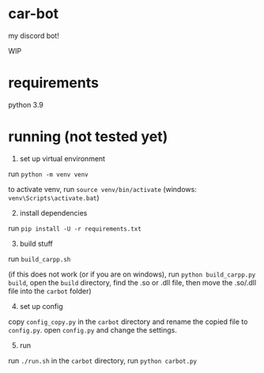
# car-bot

my discord bot!

WIP

# requirements

python 3.9

# running (not tested yet)

1. set up virtual environment

run `python -m venv venv`

to activate venv, run `source venv/bin/activate` (windows: `venv\Scripts\activate.bat`)

2. install dependencies

run `pip install -U -r requirements.txt`

3. build stuff

run `build_carpp.sh`

(if this does not work (or if you are on windows), run `python build_carpp.py build`, open the `build` directory, find the .so or .dll file, then move the .so/.dll file into the `carbot` folder)

4. set up config

copy `config_copy.py` in the `carbot` directory and rename the copied file to `config.py`. open `config.py` and change the settings.

5. run

run `./run.sh`
in the `carbot` directory, run `python carbot.py`

